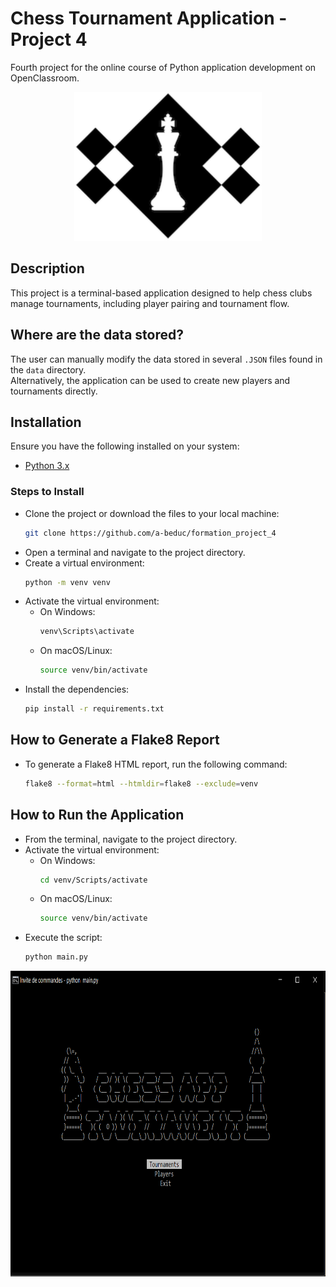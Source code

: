 # Chess Tournament Application - Project 4

Fourth project for the online course of Python application development on OpenClassroom.

<p align="center">
    <img alt="Logo of the chess application" height="238" src="images/0-LOGO.png" title="Logo of the chess application" width="300"/>
</p>

## Description

This project is a terminal-based application designed to help chess clubs manage tournaments, including player pairing and tournament flow.

## Where are the data stored?

The user can manually modify the data stored in several `.JSON` files found in the `data` directory.  
Alternatively, the application can be used to create new players and tournaments directly.

## Installation

Ensure you have the following installed on your system:

- [Python 3.x](https://www.python.org/downloads/)

### Steps to Install

* Clone the project or download the files to your local machine:
    ```bash
    git clone https://github.com/a-beduc/formation_project_4
    ```
* Open a terminal and navigate to the project directory.
* Create a virtual environment:
    ```bash
    python -m venv venv
    ```
* Activate the virtual environment:
    - On Windows:
        ```bash
        venv\Scripts\activate
        ```
    - On macOS/Linux:
        ```bash
        source venv/bin/activate
        ```
* Install the dependencies:
    ```bash
    pip install -r requirements.txt
    ```

## How to Generate a Flake8 Report

* To generate a Flake8 HTML report, run the following command:
  ```bash
  flake8 --format=html --htmldir=flake8 --exclude=venv
  ```

## How to Run the Application
* From the terminal, navigate to the project directory.
* Activate the virtual environment:
    - On Windows:
        ```bash
        cd venv/Scripts/activate
        ```
    - On macOS/Linux:
        ```bash
        source venv/bin/activate
        ```
* Execute the script:
    ```bash
    python main.py
    ```

<p align="center">
    <img alt="Image of the menu of the application" height="489" src="images%2F1-MENU.png" title="MENU" width="800"/>
</p>
